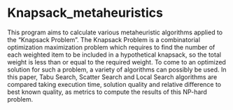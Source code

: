 # Knapsack_metaheuristics
This program aims to calculate various metaheuristic algorithms applied to the “Knapsack Problem”. 
The Knapsack Problem is a combinatorial optimization maximization problem which requires to find the number of each weighted item to be included in a hypothetical knapsack, so the total weight is less than or equal to the required weight. To come to an optimized solution for such a problem, a variety of algorithms can possibly be used. In this paper, Tabu Search, Scatter Search and Local Search algorithms are compared taking execution time, solution quality and relative difference to best known quality, as metrics to compute the results of this NP-hard problem.
